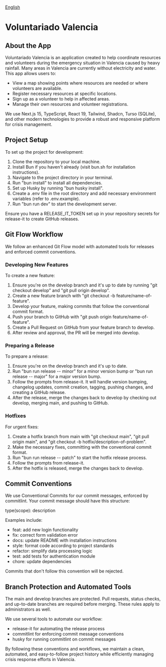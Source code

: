 [English](README.md)

# Voluntariado Valencia

## About the App

Voluntariado Valencia is an application created to help coordinate resources and volunteers during the emergency situation in Valencia caused by heavy rainfall. Many areas in Valencia are currently without electricity and water. This app allows users to:

- View a map showing points where resources are needed or where volunteers are available.
- Register necessary resources at specific locations.
- Sign up as a volunteer to help in affected areas.
- Manage their own resources and volunteer registrations.

We use Next.js 15, TypeScript, React 19, Tailwind, Shadcn, Turso (SQLite), and other modern technologies to provide a robust and responsive platform for crisis management.

## Project Setup

To set up the project for development:

1. Clone the repository to your local machine.
2. Install Bun if you haven't already (visit bun.sh for installation instructions).
3. Navigate to the project directory in your terminal.
4. Run "bun install" to install all dependencies.
5. Set up Husky by running "bun husky install".
6. Create a .env file in the root directory and add necessary environment variables (refer to .env.example).
7. Run "bun run dev" to start the development server.

Ensure you have a RELEASE_IT_TOKEN set up in your repository secrets for release-it to create GitHub releases.

## Git Flow Workflow

We follow an enhanced Git Flow model with automated tools for releases and enforced commit conventions.

### Developing New Features

To create a new feature:

1. Ensure you're on the develop branch and it's up to date by running "git checkout develop" and "git pull origin develop".
2. Create a new feature branch with "git checkout -b feature/name-of-feature".
3. Develop your feature, making commits that follow the conventional commit format.
4. Push your branch to GitHub with "git push origin feature/name-of-feature".
5. Create a Pull Request on GitHub from your feature branch to develop.
6. After review and approval, the PR will be merged into develop.

### Preparing a Release

To prepare a release:

1. Ensure you're on the develop branch and it's up to date.
2. Run "bun run release -- minor" for a minor version bump or "bun run release -- major" for a major version bump.
3. Follow the prompts from release-it. It will handle version bumping, changelog updates, commit creation, tagging, pushing changes, and creating a GitHub release.
4. After the release, merge the changes back to develop by checking out develop, merging main, and pushing to GitHub.

### Hotfixes

For urgent fixes:

1. Create a hotfix branch from main with "git checkout main", "git pull origin main", and "git checkout -b hotfix/description-of-problem".
2. Make the necessary fixes, committing with the conventional commit format.
3. Run "bun run release -- patch" to start the hotfix release process.
4. Follow the prompts from release-it.
5. After the hotfix is released, merge the changes back to develop.

## Commit Conventions

We use Conventional Commits for our commit messages, enforced by commitlint. Your commit message should have this structure:

type(scope): description

Examples include:
- feat: add new login functionality
- fix: correct form validation error
- docs: update README with installation instructions
- style: format code according to project standards
- refactor: simplify data processing logic
- test: add tests for authentication module
- chore: update dependencies

Commits that don't follow this convention will be rejected.

## Branch Protection and Automated Tools

The main and develop branches are protected. Pull requests, status checks, and up-to-date branches are required before merging. These rules apply to administrators as well.

We use several tools to automate our workflow:
- release-it for automating the release process
- commitlint for enforcing commit message conventions
- husky for running commitlint on commit messages

By following these conventions and workflows, we maintain a clean, automated, and easy-to-follow project history while efficiently managing crisis response efforts in Valencia.
